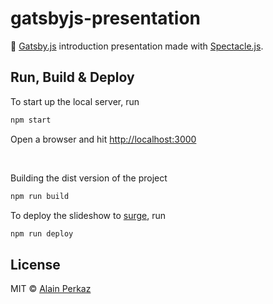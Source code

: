 # gatsbyjs-presentation

🤵 [Gatsby.js](https://www.gatsbyjs.org/) introduction presentation made with [Spectacle.js](http://formidable.com/open-source/spectacle/).

## Run, Build & Deploy

To start up the local server, run
```bash
npm start
```
Open a browser and hit [http://localhost:3000](http://localhost:3000)

<br/>

Building the dist version of the project
```bash
npm run build
```

To deploy the slideshow to [surge](https://surge.sh/), run 
```bash
npm run deploy
```

## License
MIT © [Alain Perkaz](https://aperkaz.github.io)